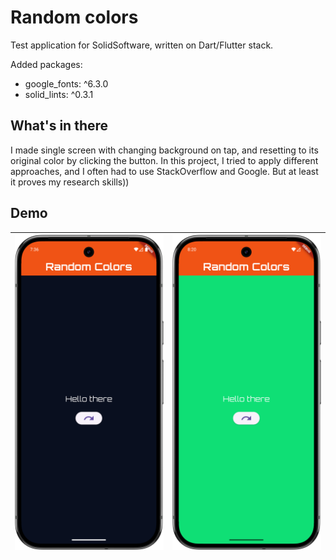 # Random colors

Test application for SolidSoftware, written on Dart/Flutter stack.

Added packages:
- google_fonts: ^6.3.0
- solid_lints: ^0.3.1

## What's in there

I made single screen with changing background on tap, and resetting to its original color by clicking the button.
In this project, I tried to apply different approaches, and I often had to use StackOverflow and Google. But at least it proves my research skills))

## Demo

| ![Default_background](github_pictures/readme_default.png) | ![Changed_background](github_pictures/readme_changed.png) |
|-----------------------------|-----------------------------|
